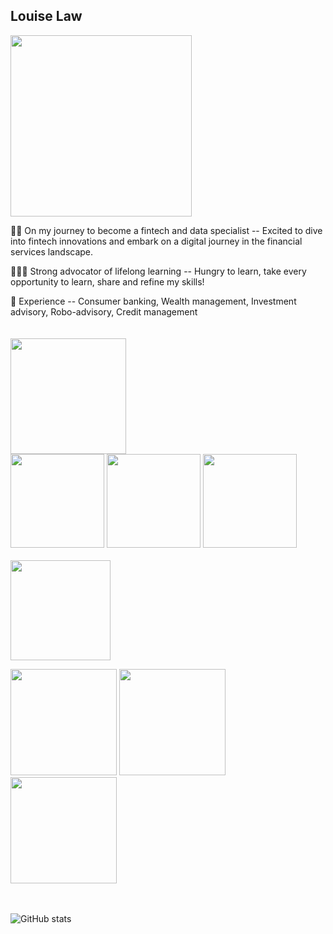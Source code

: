 <!-- ABOUT Section  -->
## Louise Law <br>
<img src="https://media.giphy.com/media/4hEXZkLCVRWT10J8ei/giphy.gif" width="290">

👩‍💻 On my journey to become a fintech and data specialist
-- Excited to dive into fintech innovations and embark on a digital journey in the financial services landscape.

👩🏻‍🎓 Strong advocator of lifelong learning
-- Hungry to learn, take every opportunity to learn, share and refine my skills!

💼 Experience
-- Consumer banking, Wealth management, Investment advisory, Robo-advisory, Credit management<br>
<br>
<br>
<img src="https://media.giphy.com/media/8Ce7IEXlfTb4XhGUBZ/giphy.gif" width="185"><br>
<img src="https://media.giphy.com/media/lOf7S3ISJ60dTsdkZ8/giphy.gif" width="150"> <img src="https://media.giphy.com/media/J6Rk78KvVmBlaOYBuA/giphy.gif" width="150">
<img src="https://media.giphy.com/media/lmwdEN4N7UYKrrIyZo/giphy.gif" width="150">
<br>
<br>
<img src="https://media.giphy.com/media/F5n6giZyKlcEfCNIr7/giphy.gif" width="160">

[<img src="https://media.giphy.com/media/Fz4wwtUZuAjyDd8cnE/giphy.gif" width="170">](https://www.linkedin.com/in/lawshiangrou/) 
[<img src="https://media.giphy.com/media/TCDHWnJYNRdHdOOzl4/giphy.gif" width="170">](https://learnsharerefine.github.io/)
[<img src="https://media.giphy.com/media/sbcsRYc8NIeHreuMoN/giphy.gif" width="170">](https://mail.google.com/mail/?view=cm&fs=1&tf=1&to=louiselsr@gmail.com)
<br>
<br>
<br>

![GitHub stats](https://github-readme-stats.vercel.app/api?username=learnsharerefine&show_icons=true)
